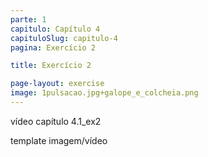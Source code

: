 ```yaml
---
parte: 1
capitulo: Capítulo 4
capituloSlug: capitulo-4
pagina: Exercício 2

title: Exercício 2

page-layout: exercise
image: 1pulsacao.jpg+galope_e_colcheia.png
---
```

vídeo capítulo 4.1_ex2 

template imagem/vídeo
